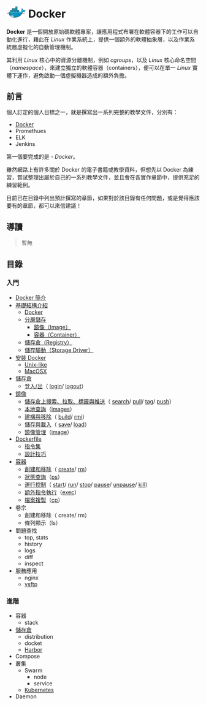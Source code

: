 # <a href="https://docs.docker.com/"><img src="img/img-01.png" alt="docker-logo" width="10%"></a> Docker 

**Docker** 是一個開放原始碼軟體專案，讓應用程式布署在軟體容器下的工作可以自動化進行，藉此在 *Linux* 作業系統上，提供一個額外的軟體抽象層，以及作業系統層虛擬化的自動管理機制。

其利用 *Linux* 核心中的資源分離機制，例如 *cgroups*，以及 *Linux* 核心命名空間（*namespace*），來建立獨立的軟體容器（containers），便可以在單一 *Linux* 實體下運作，避免啟動一個虛擬機器造成的額外負擔。

## 前言
個人訂定的個人目標之一，就是撰寫出一系列完整的教學文件，分別有：
- [Docker](#-docker)
- Promethues
- ELK
- Jenkins

第一個要完成的是 - *Docker*。

雖然網路上有許多關於 Docker 的電子書籍或教學資料，但想先以 Docker 為練習，嘗試整理出屬於自己的一系列教學文件，並且會在各實作章節中，提供充足的練習範例。

目前已在目錄中列出預計撰寫的章節，如果對於該目錄有任何問題，或是覺得應該要有的章節，都可以來信建議！

## 導讀
> 暫無

## 目錄

### 入門

- [Docker 簡介](introduction#簡介)
- [基礎結構介紹](basic-structure#基礎結構介紹)
    - [Docker](basic-structure/docker.md#dokcer)
    - [分層儲存](basic-structure/layer-storage.md#分層儲存)
        - [鏡像（Image）](basic-structure/layer-storage.md#鏡像)
        - [容器（Container）](basic-structure/layer-storage.md#容器)
    - [儲存倉（Registry）](basic-structure/registry.md#儲存倉)
    - [儲存驅動（Storage Driver）](basic-structure/storage-drivers.md#儲存驅動)
- [安裝 Docker](installation/#安裝-docker)
    - [Unix-like](installation/#unix-like)
    - [MacOSX](installation/#macosx)
- [儲存倉](registry/#儲存倉)
    - [登入/出](registry/login&out.md#登入出)（
        [login](registry/login&out.md#login)/
        [logout](registry/login&out.md#logout)）
- [鏡像](image/#鏡像)
    - [儲存倉上搜索、拉取、標籤與推送](image/pull&push.md#儲存倉上搜索拉取標籤與推送)（ 
        [search](image/pull&push.md#search)/
        [pull](image/pull&push.md#pull)/
        [tag](image/pull&push.md#tag)/
        [push](image/pull&push.md#push)）
    - [本地查詢](image/list.md#本地查詢)（[images](image/list.md#images)）
    - [建構與移除](image/build&remove.md#建構與移除)（ 
        [build](image/build&remove.md#build)/ 
        [rmi](image/build&remove.md#rmi)）
    - [儲存與載入](image/save&load.md#儲存與載入)（ 
        [save](image/save&load.md#save)/ 
        [load](image/save&load.md#load)）
    - [鏡像管理](image/manage-image.md#鏡像管理)（[image](image/manage-image.md#image)）
- [Dockerfile](dockerfile/#dockerfile)
    - [指令集](dockerfile/instructions.md#dockerfile-指令集)
    - [設計技巧](dockerfile/design-tips.md#設計技巧)
- [容器](container/#容器)
    - [創建和移除](container/create&remove.md#創建和移除)（
        [create](container/create&remove.md#create)/
        [rm](container/create&remove.md#rm)）
    - [狀態查詢](container/status.md#狀態查詢)（[ps](container/status.md#ps)）
    - [運行控制](container/process-control.md#運行控制)（
        [start](container/process-control.md#start)/
        [run](container/process-control.md#run)/
        [stop](container/process-control.md#stop)/
        [pause](container/process-control.md#pause)/
        [unpause](container/process-control.md#unpause)/
        [kill](container/process-control.md#kill)）
    - [額外指令執行](container/execute.md#額外指令執行)（[exec](container/execute.md#exec)）
    - [檔案複製](container/copy.md#檔案複製)（[cp](container/copy.md#cp)）
- 卷宗
    - 創建和移除（ create/ rm）
    - 條列顯示（ls）
- 問題查找
    - top, stats
    - history
    - logs
    - diff
    - inspect
- 服務應用
    - nginx
    - [vsftp](https://github.com/48763/vsftpd-on-dodcker)

### 進階

- 容器
    - stack
- [儲存倉](registry#儲存倉)
    - distribution
    - docket
    - [Harbor](registry/harbor#-harbor)
- Compose
- 叢集
    - Swarm 
        - node
        - service
    - [Kubernetes](https://github.com/48763/devops-note/tree/master/virtualization/kubernetes)
- Daemon 
